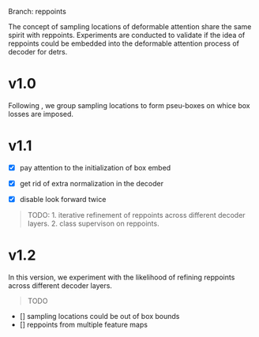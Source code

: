 Branch: reppoints

The concept of sampling locations of deformable attention share the same spirit with reppoints. Experiments are conducted to validate if the idea of reppoints could be embedded into the deformable attention process of decoder for detrs.

# v1.0
Following <RepPoints>, we group sampling locations to form pseu-boxes on whice box losses are imposed. 

# v1.1
- [x] pay attention to the initialization of box embed
- [x] get rid of extra normalization in the decoder
- [x] disable look forward twice


> TODO: 1. iterative refinement of reppoints across different decoder layers.  2. class supervison on reppoints.

# v1.2
In this version, we experiment with the likelihood of refining reppoints across different decoder layers.

> TODO
- [] sampling locations could be out of box bounds
- [] reppoints from multiple feature maps